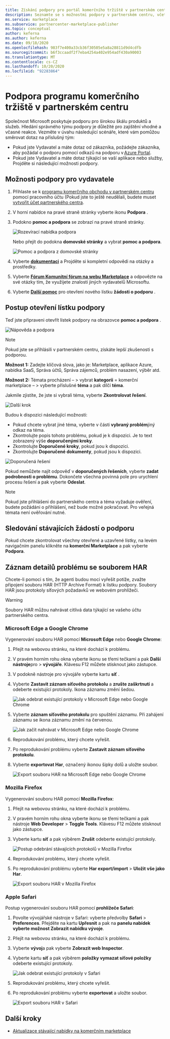 ```yaml
---
title: Získání podpory pro portál komerčního tržiště v partnerském centru
description: Seznamte se s možnostmi podpory v partnerském centru, včetně postupu zapracování žádosti o podporu.
ms.service: marketplace
ms.subservice: partnercenter-marketplace-publisher
ms.topic: conceptual
author: keferna
ms.author: keferna
ms.date: 09/18/2020
ms.openlocfilehash: 983f7e400a33cb36f30505e5a8a28811d9d4cdfb
ms.sourcegitcommit: b6f3ccaadf2f7eba4254a402e954adf430a90003
ms.translationtype: MT
ms.contentlocale: cs-CZ
ms.lasthandoff: 10/20/2020
ms.locfileid: "92283864"
---
```

# <a name="support-for-the-commercial-marketplace-program-in-partner-center"></a>Podpora programu komerčního tržiště v partnerském centru

Společnost Microsoft poskytuje podporu pro širokou škálu produktů a služeb. Hledání správného týmu podpory je důležité pro zajištění vhodné a včasné reakce. Vezměte v úvahu následující scénáře, které vám pomůžou směrovat dotaz na příslušný tým:

- Pokud jste Vydavatel a máte dotaz od zákazníka, požádejte zákazníka, aby požádal o podporu pomocí odkazů na podporu v [Azure Portal](https://portal.azure.com/).
- Pokud jste Vydavatel a máte dotaz týkající se vaší aplikace nebo služby, Projděte si následující možnosti podpory.

## <a name="support-options-for-publishers"></a>Možnosti podpory pro vydavatele

1. Přihlaste se k [programu komerčního obchodu v partnerském centru](https://partner.microsoft.com/dashboard/commercial-marketplace/overview) pomocí pracovního účtu (Pokud jste to ještě neudělali, budete muset [vytvořit účet partnerského centra](partner-center-portal/create-account.md).

2. V horní nabídce na pravé straně stránky vyberte ikonu **Podpora** .

3. Podokno **pomoc a podpora** se zobrazí na pravé straně stránky.

   ![Rozevírací nabídka podpora](./media/support/commercial-marketplace-support-pane.png)

    Nebo přejít do podokna **domovské stránky** a vybrat **pomoc a podpora**.

   ![Pomoc a podpora z domovské stránky](./media/support/homepage-help-support.png)

4. Vyberte **[dokumentaci](../index.yml)** a Projděte si kompletní odpovědi na otázky a prostředky.

5. Vyberte **[Fórum Komunitní fórum na webu Marketplace](https://www.microsoftpartnercommunity.com/t5/Azure-Marketplace-and-AppSource/bd-p/2222)** a odpovězte na své otázky tím, že využijete znalosti jiných vydavatelů Microsoftu.

6. Vyberte **[Další pomoc](https://aka.ms/marketplacepublishersupport)** pro otevření nového lístku **žádosti o podporu** .  

## <a name="how-to-open-a-support-ticket"></a>Postup otevření lístku podpory

Teď jste připraveni otevřít lístek podpory na obrazovce **pomoc a podpora** .

![Nápověda a podpora](./media/support/help-and-support.png)

>[!Note]
>Pokud jste se přihlásili v partnerském centru, získáte lepší zkušenosti s podporou.

**Možnost 1:** Zadejte klíčová slova, jako je: Marketplace, aplikace Azure, nabídka SaaS, Správa účtů, Správa zájemců, problém nasazení, výběr atd.

**Možnost 2:** Témata procházení – > vybrat **kategorii** = komerční marketplace – > vyberte příslušné **téma** a pak dílčí **téma**.

Jakmile zjistíte, že jste si vybrali téma, vyberte **Zkontrolovat řešení**.

![Další krok](./media/support/next-step.png)

Budou k dispozici následující možnosti:

- Pokud chcete vybrat jiné téma, vyberte v části **vybraný problém**jiný odkaz na téma.
- Zkontrolujte popis tohoto problému, pokud je k dispozici.  Je to text zobrazený výše **doporučenými kroky**.
- Zkontrolujte **Doporučené kroky**, pokud jsou k dispozici.
- Zkontrolujte **Doporučené dokumenty**, pokud jsou k dispozici.

![Doporučená řešení](./media/support/recommended-solutions.png)

Pokud nemůžete najít odpověď v **doporučených řešeních**, vyberte **zadat podrobnosti o problému**. Dokončete všechna povinná pole pro urychlení procesu řešení a pak vyberte **Odeslat**.

>[!Note]
>Pokud jste přihlášeni do partnerského centra a téma vyžaduje ověření, budete požádáni o přihlášení, než bude možné pokračovat.  Pro veřejná témata není ověřování nutné.

## <a name="track-your-existing-support-requests"></a>Sledování stávajících žádostí o podporu

Pokud chcete zkontrolovat všechny otevřené a uzavřené lístky, na levém navigačním panelu klikněte na **komerční Marketplace** a pak vyberte **Podpora**.

## <a name="record-issue-details-with-a-har-file"></a>Záznam detailů problému se souborem HAR

Chcete-li pomoci s tím, že agenti budou moci vyřešit potíže, zvažte připojení souboru HAR (HTTP Archive Format) k lístku podpory. Soubory HAR jsou protokoly síťových požadavků ve webovém prohlížeči.

> [!WARNING]
> Soubory HAR můžou nahrávat citlivá data týkající se vašeho účtu partnerského centra.

### <a name="microsoft-edge-and-google-chrome"></a>Microsoft Edge a Google Chrome

Vygenerování souboru HAR pomocí **Microsoft Edge** nebo **Google Chrome**:

1. Přejít na webovou stránku, na které dochází k problému.
2. V pravém horním rohu okna vyberte ikonu se třemi tečkami a pak **Další nástroje**pro  >  **vývojáře**. Klávesu F12 můžete stisknout jako zástupce.
3. V podokně nástroje pro vývojáře vyberte kartu **síť** .
4. Vyberte **Zastavit záznam síťového protokolu** a **zrušte zaškrtnutí** a odeberte existující protokoly. Ikona záznamu změní šedou.

    ![Jak odebrat existující protokoly v Microsoft Edge nebo Google Chrome](media/support/chromium-stop-clear-session.png)

5. Vyberte **záznam síťového protokolu** pro spuštění záznamu. Při zahájení záznamu se ikona záznamu změní na červenou.

    ![Jak začít nahrávat v Microsoft Edge nebo Google Chrome](media/support/chromium-start-session.png)

6. Reprodukování problému, který chcete vyřešit.
7. Po reprodukování problému vyberte **Zastavit záznam síťového protokolu**.
8. Vyberte **exportovat Har**, označený ikonou šipky dolů a uložte soubor.

    ![Export souboru HAR na Microsoft Edge nebo Google Chrome](media/support/chromium-network-export-har.png)

### <a name="mozilla-firefox"></a>Mozilla Firefox

Vygenerování souboru HAR pomocí **Mozilla Firefox**:

1. Přejít na webovou stránku, na které dochází k problému.
1. V pravém horním rohu okna vyberte ikonu se třemi tečkami a pak nástroje **Web Developer**  >  **Toggle Tools**. Klávesu F12 můžete stisknout jako zástupce.
1. Vyberte kartu **síť** a pak výběrem **Zrušit** odeberte existující protokoly.

    ![Postup odebrání stávajících protokolů v Mozilla Firefox](media/support/firefox-clear-session.png)

1. Reprodukování problému, který chcete vyřešit.
1. Po reprodukování problému vyberte **Har export/import**  >  **Uložit vše jako Har**.

    ![Export souboru HAR v Mozilla Firefox](media/support/firefox-network-export-har.png)

### <a name="apple-safari"></a>Apple Safari

Postup vygenerování souboru HAR pomocí **prohlížeče Safari**:

1. Povolte vývojářské nástroje v Safari: vyberte předvolby **Safari**  >  **Preferences**. Přejděte na kartu **Upřesnit** a pak na **panelu nabídek vyberte možnost Zobrazit nabídku vývoje**.
1. Přejít na webovou stránku, na které dochází k problému.
1. Vyberte **vývoj**a pak vyberte **Zobrazit web Inspector**.
1. Vyberte kartu **síť** a pak výběrem **položky vymazat síťové položky** odeberte existující protokoly.

    ![Jak odebrat existující protokoly v Safari](media/support/safari-clear-session.png)

1. Reprodukování problému, který chcete vyřešit.
1. Po reprodukování problému vyberte **exportovat** a uložte soubor.

    ![Export souboru HAR v Safari](media/support/safari-network-export-har.png)

## <a name="next-steps"></a>Další kroky

- [Aktualizace stávající nabídky na komerčním marketplace](partner-center-portal/update-existing-offer.md)
